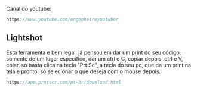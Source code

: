 Canal do youtube:

```js
https://www.youtube.com/engenheiroyoutuber
```

## Lightshot

Esta ferramenta e bem legal, já pensou em dar um print do seu código, somente de um lugar especifico, dar um ctrl e C, copiar depois, ctrl e V, colar, só basta clica na tecla "Prt Sc", a tecla do seu pc, que da um print na tela e pronto, só selecionar o que deseja com o mouse depois.

```js
https://app.prntscr.com/pt-br/download.html
```
